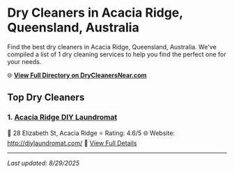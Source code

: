 # Dry Cleaners in Acacia Ridge, Queensland, Australia

Find the best dry cleaners in Acacia Ridge, Queensland, Australia. We've compiled a list of 1 dry cleaning services to help you find the perfect one for your needs.

🌐 **[View Full Directory on DryCleanersNear.com](https://drycleanersnear.com/city/Australia/Queensland/Acacia%20Ridge)**

## Top Dry Cleaners

### 1. [Acacia Ridge DIY Laundromat](https://drycleanersnear.com/dryCleaner/68aa736939cc7c0899005ac1/acacia-ridge-diy-laundromat)
📍 28 Elizabeth St, Acacia Ridge
⭐ Rating: 4.6/5
🌐 Website: http://diylaundromat.com/
🔗 [View Full Details](https://drycleanersnear.com/dryCleaner/68aa736939cc7c0899005ac1/acacia-ridge-diy-laundromat)


---

*Last updated: 8/29/2025*
